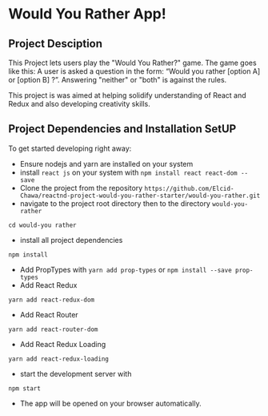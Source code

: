 # Would You Rather App!

## Project Desciption
This Project lets users play the "Would You Rather?" game. The game goes like this: A user is asked a question in the form: “Would you rather [option A] or [option B] ?”. Answering "neither" or "both" is against the rules.

This project is was aimed at helping solidify understanding of React and Redux and also developing creativity skills.

## Project Dependencies and Installation SetUP
To get started developing right away:

* Ensure nodejs and yarn are installed on your system
* install `react js` on your system with `npm install react react-dom --save`
* Clone the project from the repository `https://github.com/Elcid-Chawa/reactnd-project-would-you-rather-starter/would-you-rather.git` 
* navigate to the project root directory then to the directory `would-you-rather`
```
cd would-you rather
```
* install all project dependencies 
```
npm install
``` 
* Add PropTypes with `yarn add prop-types` or `npm install --save prop-types`
* Add React Redux 
```
yarn add react-redux-dom
```
* Add React Router 
```
yarn add react-router-dom
```
* Add React Redux Loading
```
yarn add react-redux-loading
```
* start the development server with 
```
npm start
```
* The app will be opened on your browser automatically.




